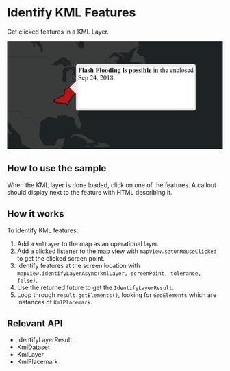 # Identify KML Features

Get clicked features in a KML Layer.

![](IdentifyKMLFeatures.png)

## How to use the sample

When the KML layer is done loaded, click on one of the features. A callout should display next to the feature with HTML describing it.

## How it works

To identify KML features:


  1. Add a `KmlLayer` to the map as an operational layer.
  2. Add a clicked listener to the map view with `mapView.setOnMouseClicked` to get the clicked screen point.
  3. Identify features at the screen location with `mapView.identifyLayerAsync(kmlLayer, screenPoint, tolerance, false)`.
  4. Use the returned future to get the `IdentifyLayerResult`.
  5. Loop through `result.getElements()`, looking for `GeoElements` which are instances of `KmlPlacemark`.


## Relevant API


  * IdentifyLayerResult
  * KmlDataset
  * KmlLayer
  * KmlPlacemark

